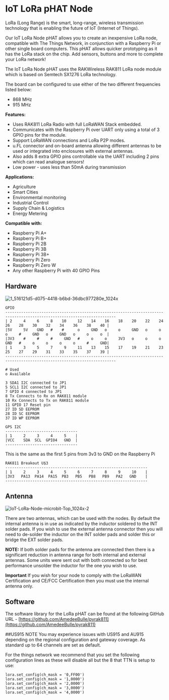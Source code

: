 # IoT LoRa pHAT Node
LoRa (Long Range) is the smart, long-range, wireless transmission technology that is enabling the future of
IoT (Internet of Things).

Our IoT LoRa Node pHAT allows you to create an inexpensive LoRa node, compatible with The Things
Network, in conjunction with a Raspberry Pi or other single board computers. This pHAT allows quicker
prototyping as it has the LoRa stack on the chip. Add sensors, buttons and more to complete your LoRa
network!

The IoT LoRa Node pHAT uses the RAKWireless RAK811 LoRa node module which is based on Semtech
SX1276 LoRa technology.

The board can be configured to use either of the two different frequencies listed below:
* 868 MHz
* 915 MHz

**Features:**
* Uses RAK811 LoRa Radio with full LoRaWAN Stack embedded.
* Communicates with the Raspberry Pi over UART only using a total of 3 GPIO pins for the module.
* Support LoRaWAN connections and LoRa P2P modes.
* u.FL connector and on-board antenna allowing different antennas to be used or integrated into enclosures with external antennas.
* Also adds 8 extra GPIO pins controllable via the UART including 2 pins which can read analogue sensors!
* Low power - uses less than 50mA during transmission

**Applications:**
* Agriculture
* Smart Cities
* Environmental monitoring
* Industrial Control
* Supply Chain & Logistics
* Energy Metering

**Compatible with:**
* Raspberry Pi A+
* Raspberry Pi B+
* Raspberry Pi 2B
* Raspberry Pi 3B
* Raspberry Pi 3B+
* Raspberry Pi Zero
* Raspberry Pi Zero W
* Any other Raspberry Pi with 40 GPIO Pins

## Hardware
![1_516121d5-d075-4418-b6bd-36dbc977280e_1024x](https://github.com/PiSupply/IoTLoRaRange/raw/master/IoT%20LoRa%20Raspberry%20Pi%20Node%20pHAT/62480754-f986d100-b7b0-11e9-991c-7bbf8dfb3866.png)

```text
GPIO
-----------------------------------------------------------------------------------------------------------------------
| 2     4     6     8    10     12    14    16    18    20    22    24    26    28    30    32    34    36    38    40 |
|5V     5V    GND   #    #      o     GND   o     o     GND   o     o     o     #     GND   o     GND   o     o     o  |
|3V3    #     #     #     GND   #     o     o     3V3   o     o     o     GND   #     o     o     o     o     #     GND|
| 1     3     5     7     9     11    13    15    17    19    21    23    25    27    29    31    33    35    37    39 |
-----------------------------------------------------------------------------------------------------------------------

# Used
o Available

3 SDA1 I2C connected to JP1
5 SCL1 I2C connected to JP1
7 GPIO 4 connected to JP1
8 Tx Connects to Rx on RAK811 module
10 Rx Connects to Tx on RAK811 module
11 GPIO 17 Reset pin
27 ID SD EEPROM
28 ID SC EEPROM
37 ID WP EEPROM

```

```text
GPS I2C
--------------------------------
| 1     2     3     4     5    |
|VCC    SDA  SCL  GPIO4   GND  |
--------------------------------
```
This is the same as the first 5 pins from 3v3 to GND on the Raspberry Pi

```text
RAK811 Breakout U$3
---------------------------------------------------------------
| 1     2     3     4     5     6     7     8     9     10    |
|3V3   PA13  PA14  PA15  PB3   PB5   PB8   PB9   PA2   GND    |
---------------------------------------------------------------
```
## Antenna
![IoT-LoRa-Node-microbit-Top_1024x-2](https://user-images.githubusercontent.com/1878314/58700166-45735f00-8397-11e9-9612-d2a22d5cedf2.png)

There are two antennas, which can be used with the nodes. By default the internal antenna is in use as indicated by the inductor soldered to the INT solder pads. If you wish to use the external antenna connector then you will need to de-solder the inductor on the INT solder pads and solder this or bridge the EXT solder pads.

**NOTE:** If both solder pads for the antenna are connected then there is a significant reduction in antenna range for both internal and external antennas.
Some units were sent out with both connected so for best performance unsolder the inductor for the one you wish to use.

**Important** If you wish for your node to comply with the LoRaWAN Certification and CE/FCC Certification then you must use the internal antenna only.

## Software
The software library for the LoRa pHAT can be found at the following GitHub URL - [https://github.com/AmedeeBulle/pyrak811](https://github.com/AmedeeBulle/pyrak811)

##US915 NOTE
You may experience issues with US915 and AU915 depending on the regional configuration and gateway coverage. As standard up to 64 channels are set as default.

For the things network we recommend that you set the following configuration lines as these will disable all but the 8 that TTN is setup to use:

```
lora.set_config(ch_mask = '0,FF00')
lora.set_config(ch_mask = '1,0000')
lora.set_config(ch_mask = '2,0000')
lora.set_config(ch_mask = '3,0000')
lora.set_config(ch_mask = '4,0000')
```
